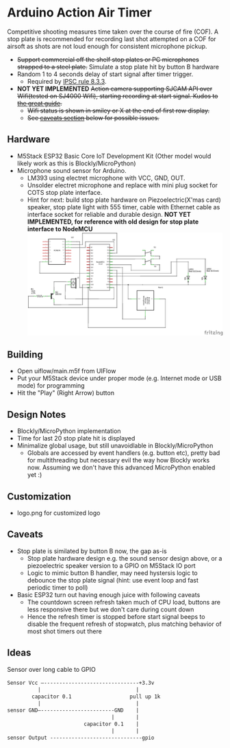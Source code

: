 # Arduino Action Air Timer

Competitive shooting measures time taken over the course of fire (COF). A stop
plate is recommended for recording last shot attempted on a COF for airsoft as
shots are not loud enough for consistent microphone pickup.

* ~~Support commercial off the shelf stop plates or PC microphones strapped to a
steel plate.~~ Simulate a stop plate hit by button B hardware
* Random 1 to 4 seconds delay of start signal after timer trigger.
  * Required by [IPSC rule 8.3.3](https://www.ipsc.org/pdf/RulesAir.pdf).
* **NOT YET IMPLEMENTED** ~~Action camera supporting SJCAM API over Wifi(tested on SJ4000 Wifi), starting
recording at start signal. Kudos to
[the great guide](http://sj4000programming.sourceforge.net).~~
  * ~~Wifi status is shown in smiley or X at the end of first row display.~~
  * ~~See [caveats section](#caveats) below for possible issues.~~

## Hardware
* M5Stack ESP32 Basic Core IoT Development Kit (Other model would likely work as this is Blockly/MicroPython)
* Microphone sound sensor for Arduino.  
  * LM393 using electret microphone with VCC, GND, OUT.  
  * Unsolder electret microphone and replace with mini plug socket for COTS
  stop plate interface.
  * Hint for next: build stop plate hardware on Piezoelectric(X'mas card) speaker, stop plate light with 555 timer, cable with Ethernet cable as interface socket for reliable and durable design. 
**NOT YET IMPLEMENTED, for reference with old design for stop plate interface to NodeMCU**
![aaatimer implementation on NodeMCU schematic](hardware/aaatimer_schematic.png)

## Building
* Open uiflow/main.m5f from UIFlow
* Put your M5Stack device under proper mode (e.g. Internet mode or USB mode) for programming
* Hit the "Play" (Right Arrow) button

## Design Notes
* Blockly/MicroPython implementation
* Time for last 20 stop plate hit is displayed
* Minimalize global usage, but still unavoidlable in Blockly/MicroPython
  * Globals are accessed by event handlers (e.g. button etc), pretty bad for multithreading but necessary evil the way how Blockly works now. Assuming we don't have this advanced MicroPython enabled yet :) 

## Customization
* logo.png for customized logo

## Caveats
* Stop plate is similated by button B now, the gap as-is
  * Stop plate hardware design e.g. the sound sensor design above, or a piezoelectric speaker version to a GPIO on M5Stack IO port
  * Logic to mimic button B handler, may need hystersis logic to debounce the stop plate signal (hint: use event loop and fast periodic timer to poll)
* Basic ESP32 turn out having enough juice with following caveats
  * The countdown screen refresh taken much of CPU load, buttons are less responsive there but we don't care during count down
  * Hence the refresh timer is stopped before start signal beeps to disable the frequent refresh of stopwatch, plus matching behavior of most shot timers out there

## Ideas
Sensor over long cable to GPIO
```
Sensor Vcc —-------------------------------+3.3v
          |                               |
        capacitor 0.1                   pull up 1k
          |                               |
sensor GND—------------------------GND    |
                                  |       |
                         capacitor 0.1    |
                                  |       |
sensor Output ------------------------------gpio
```
